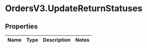 # OrdersV3.UpdateReturnStatuses

## Properties
Name | Type | Description | Notes
------------ | ------------- | ------------- | -------------

